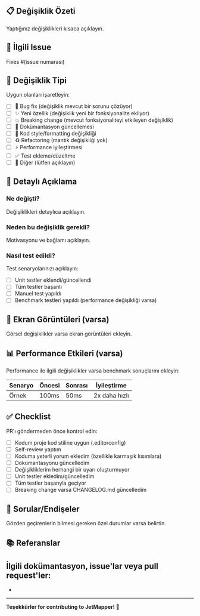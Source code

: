 ## 📋 Değişiklik Özeti
Yaptığınız değişiklikleri kısaca açıklayın.

## 🔗 İlgili Issue
Fixes #(issue numarası)

## 🎯 Değişiklik Tipi
Uygun olanları işaretleyin:

- [ ] 🐛 Bug fix (değişiklik mevcut bir sorunu çözüyor)
- [ ] ✨ Yeni özellik (değişiklik yeni bir fonksiyonalite ekliyor)
- [ ] 💥 Breaking change (mevcut fonksiyonaliteyi etkileyen değişiklik)
- [ ] 📝 Dokümantasyon güncellemesi
- [ ] 🎨 Kod style/formatting değişikliği
- [ ] ♻️ Refactoring (mantık değişikliği yok)
- [ ] ⚡ Performance iyileştirmesi
- [ ] ✅ Test ekleme/düzeltme
- [ ] 🔧 Diğer (lütfen açıklayın)

## 📝 Detaylı Açıklama
### Ne değişti?
Değişiklikleri detaylıca açıklayın.

### Neden bu değişiklik gerekli?
Motivasyonu ve bağlamı açıklayın.

### Nasıl test edildi?
Test senaryolarınızı açıklayın:

- [ ] Unit testler eklendi/güncellendi
- [ ] Tüm testler başarılı
- [ ] Manuel test yapıldı
- [ ] Benchmark testleri yapıldı (performance değişikliği varsa)

## 📸 Ekran Görüntüleri (varsa)
Görsel değişiklikler varsa ekran görüntüleri ekleyin.

## 📊 Performance Etkileri (varsa)
Performance ile ilgili değişiklikler varsa benchmark sonuçlarını ekleyin:

| Senaryo | Öncesi | Sonrası | İyileştirme |
|---------|--------|---------|-------------|
| Örnek   | 100ms  | 50ms    | 2x daha hızlı |

## ✅ Checklist
PR'ı göndermeden önce kontrol edin:

- [ ] Kodum proje kod stiline uygun (.editorconfig)
- [ ] Self-review yaptım
- [ ] Koduma yeterli yorum ekledim (özellikle karmaşık kısımlara)
- [ ] Dokümantasyonu güncelledim
- [ ] Değişikliklerim herhangi bir uyarı oluşturmuyor
- [ ] Unit testler ekledim/güncelledim
- [ ] Tüm testler başarıyla geçiyor
- [ ] Breaking change varsa CHANGELOG.md güncelledim

## 🤔 Sorular/Endişeler
Gözden geçirenlerin bilmesi gereken özel durumlar varsa belirtin.

## 📚 Referanslar
İlgili dokümantasyon, issue'lar veya pull request'ler:
- 
- 

---

**Teşekkürler for contributing to JetMapper! 🚀**

